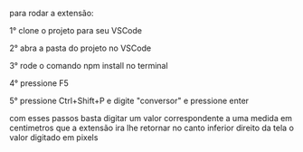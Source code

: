 para rodar a extensão:

1° clone o projeto para seu VSCode

2° abra a pasta do projeto no VSCode

3° rode o comando npm install no terminal

4° pressione F5

5° pressione Ctrl+Shift+P e digite "conversor" e pressione enter

com esses passos basta digitar um valor correspondente a uma medida em centimetros
que a extensão ira lhe retornar no canto inferior direito da tela o valor digitado em pixels
